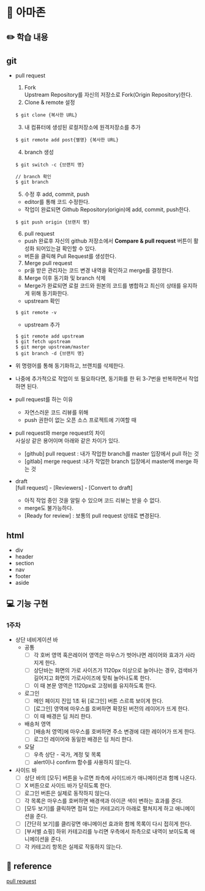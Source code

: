 # 🎯 아마존

## ✏️ 학습 내용

###

## git

- pull request

  1. Fork  
     Upstream Repository를 자신의 저장소로 Fork(Origin Repository)한다.
  2. Clone & remote 설정

  ```
  $ git clone {복사한 URL}
  ```

  3. 내 컴퓨터에 생성된 로컬저장소에 원격저장소를 추가

  ```
  $ git remote add post{별명} {복사한 URL}
  ```

  4. branch 생성

  ```
  $ git switch -c {브랜치 명}

  // branch 확인
  $ git branch
  ```

  5. 수정 후 add, commit, push

  - editor를 통해 코드 수정한다.
  - 작업이 완료되면 Github Repository(origin)에 add, commit, push한다.

  ```
  $ git push origin {브랜치 명}
  ```

  6. pull request

  - push 완료후 자신의 github 저장소에서 **Compare & pull request** 버튼이 활성화 되어있는걸 확인할 수 있다.
  - 버튼을 클릭해 Pull Request를 생성한다.

  7. Merge pull request

  - pr을 받은 관리자는 코드 변경 내역을 확인하고 merge를 결정한다.

  8. Merge 이후 동기화 및 branch 삭제

  - Merge가 완료되면 로컬 코드와 원본의 코드를 병합하고 최신의 상태를 유지하게 위해 동기화한다.
  - upstream 확인

  ```
  $ git remote -v
  ```

  - upstream 추가

  ```
  $ git remote add upstream
  $ git fetch upstream
  $ git merge upstream/master
  $ git branch -d {브랜치 명}
  ```

- 위 명령어를 통해 동기화하고, 브랜치를 삭제한다.
- 나중에 추가적으로 작업이 또 필요하다면, 동기화를 한 뒤 3-7번을 반복하면서 작업하면 된다.

- pull request를 하는 이유
  - 자연스러운 코드 리뷰를 위해
  - push 권한이 없는 오픈 소스 프로젝트에 기여할 때
- pull request와 merge request의 차이  
  사실상 같은 용어이며 아래와 같은 차이가 있다.
  - [github] pull request : 내가 작업한 branch를 master 입장에서 pull 하는 것
  - [gitlab] merge request :내가 작업한 branch 입장에서 master에 merge 하는 것
- draft  
  [full request] - [Reviewers] - [Convert to draft]
  - 아직 작업 중인 것을 알릴 수 있으며 코드 리뷰는 받을 수 없다.
  - merge도 불가능하다.
  - [Ready for review] : 보통의 pull request 상태로 변경된다.

## html

- div
- header
- section
- nav
- footer
- aside

## 💻 기능 구현

### 1주차

- 상단 네비게이션 바
  - 공통
    - [ ] 각 호버 영역 혹은레이어 영역은 마우스가 벗어나면 레이어와 효과가 사라지게 한다.
    - [ ] 상단바는 화면의 가로 사이즈가 1120px 이상으로 늘어나는 경우, 검색바가 길어지고 화면의 가로사이즈에 맞춰 늘어나도록 한다.
    - [ ] 이 때 본문 영역은 1120px로 고정비를 유지하도록 한다.
  - 로그인
    - [ ] 메인 페이지 진입 1초 뒤 [로그인] 버튼 스르륵 보이게 한다.
    - [ ] [로그인] 영역에 마우스를 호버하면 확장된 버전의 레이어가 뜨게 한다.
    - [ ] 이 때 배경은 딤 처리 한다.
  - 배송처 영역
    - [ ] [배송처 영역]에 마우스를 호버하면 주소 변경에 대한 레이어가 뜨게 한다.
    - [ ] 로그인 레이어와 동일한 배경은 딤 처리 한다.
  - 모달
    - [ ] 우측 상단 - 국가, 계정 및 목록
    - [ ] alert이나 confirm 함수를 사용하지 않는다.
- 사이드 바
  - [ ] 상단 바의 [모두] 버튼을 누르면 좌측에 사이드바가 애니메이션과 함께 나온다.
  - [ ] X 버튼으로 사이드 바가 닫히도록 한다.
  - [ ] 로그인 버튼은 실제로 동작하지 않는다.
  - [ ] 각 목록은 마우스를 호버하면 배경색과 아이콘 색이 변하는 효과를 준다.
  - [ ] [모두 보기]를 클릭하면 접혀 있는 카테고리가 아래로 펼쳐지게 하고 애니메이션을 준다.
  - [ ] [간단히 보기]를 클리갛면 애니메이션 효과와 함께 목록이 다시 접히게 한다.
  - [ ] [부서별 쇼핑] 하위 카테고리를 누리면 우측에서 좌측으로 내역이 보이도록 애니메이션을 준다.
  - [ ] 각 카테고리 항목은 실제로 작동하지 않는다.

## 📒 reference

[pull request](https://velog.io/@zansol/Pull-Request-%EC%9D%B4%ED%95%B4%ED%95%98%EA%B8%B0)
